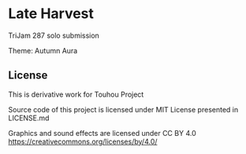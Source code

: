 # Late Harvest

TriJam 287 solo submission

Theme: Autumn Aura

## License
This is derivative work for Touhou Project

Source code of this project is licensed under MIT License presented in LICENSE.md

Graphics and sound effects are licensed under CC BY 4.0 https://creativecommons.org/licenses/by/4.0/
